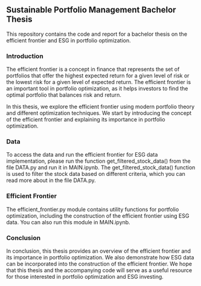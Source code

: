 ## Sustainable Portfolio Management Bachelor Thesis
This repository contains the code and report for a bachelor thesis on the efficient frontier and ESG in portfolio optimization.

### Introduction
The efficient frontier is a concept in finance that represents the set of portfolios that offer the highest expected return for a given level of risk or the lowest risk for a given level of expected return. The efficient frontier is an important tool in portfolio optimization, as it helps investors to find the optimal portfolio that balances risk and return.

In this thesis, we explore the efficient frontier using modern portfolio theory and different optimization techniques. We start by introducing the concept of the efficient frontier and explaining its importance in portfolio optimization.

### Data
To access the data and run the efficient frontier for ESG data implementation, please run the function get_filtered_stock_data() from the file DATA.py and run it in MAIN.ipynb. The get_filtered_stock_data() function is used to filter the stock data based on different criteria, which you can read more about in the file DATA.py.

### Efficient Frontier
The efficient_frontier.py module contains utility functions for portfolio optimization, including the construction of the efficient frontier using ESG data. You can also run this module in MAIN.ipynb.

### Conclusion
In conclusion, this thesis provides an overview of the efficient frontier and its importance in portfolio optimization. We also demonstrate how ESG data can be incorporated into the construction of the efficient frontier. We hope that this thesis and the accompanying code will serve as a useful resource for those interested in portfolio optimization and ESG investing.
